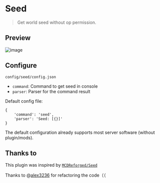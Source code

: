# Seed
> Get world seed without op permission.

## Preview

![image](https://user-images.githubusercontent.com/106148777/226171691-12bcd497-35a6-4680-a113-b5754f0d435b.png)

## Configure

`config/seed/config.json`
- `command`: Command to get seed in console
- `parser`: Parser for the command result

Default config file:
```
{
    'command': 'seed',
    'parser': 'Seed: [{}]'
}
```

The default configuration already supports most server software (without plugin/mods).

## Thanks to

This plugin was inspired by [`MCDReforged/Seed`](https://github.com/MCDReforged/Seed)

Thanks to @[alex3236](https://github.com/alex3236) for refactoring the code（（
